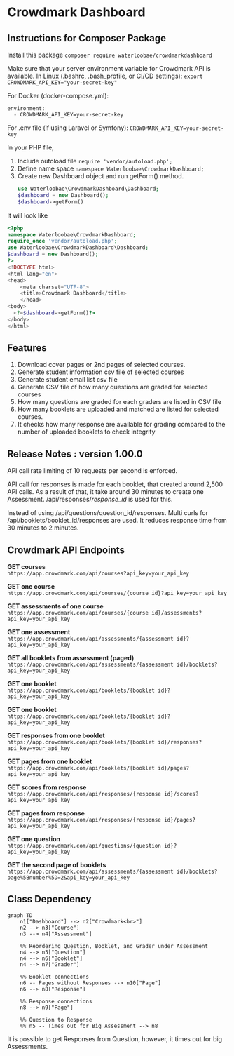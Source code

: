 # Crowdmark Dashboard

## Instructions for Composer Package
Install this package
`composer require waterloobae/crowdmarkdashboard`

Make sure that your server environment variable for Crowdmark API is available.
In Linux (.bashrc, .bash_profile, or CI/CD settings):
`export CROWDMARK_API_KEY="your-secret-key"`

For Docker (docker-compose.yml):
```
environment:
  - CROWDMARK_API_KEY=your-secret-key
```

For .env file (if using Laravel or Symfony):
`CROWDMARK_API_KEY=your-secret-key`

In your PHP file,
1. Include outoload file
   `require 'vendor/autoload.php';`
2. Define name space
   `namespace Waterloobae\CrowdmarkDashboard;`
3. Create new Dashboard object and run getForm() method.
   ```php
   use Waterloobae\CrowdmarkDashboard\Dashboard;
   $dashboard = new Dashboard();
   $dashboard->getForm()   
   ```
    
It will look like
```php
<?php
namespace Waterloobae\CrowdmarkDashboard;
require_once 'vendor/autoload.php';
use Waterloobae\CrowdmarkDashboard\Dashboard;
$dashboard = new Dashboard();
?>
<!DOCTYPE html>
<html lang="en">
<head>
    <meta charset="UTF-8">
    <title>Crowdmark Dashboard</title>
    </head>
<body>
  <?=$dashboard->getForm()?>
</body>
</html>
```

## Features
1. Download cover pages or 2nd pages of selected courses.
2. Generate student information csv file of selected courses
3. Generate student email list csv file
4. Generate CSV file of how many questions are graded for selected courses
5. How many questions are graded for each graders are listed in CSV file
6. How many booklets are uploaded and matched are listed for selected courses.
7. It checks how many response are available for grading compared to the number of uploaded booklets to check integrity 

## Release Notes : version 1.00.0
API call rate limiting of 10 requests per second is enforced.

API call for responses is made for each booklet, that created around 2,500 API calls. As a result of that, it take around 30 minutes to create one Assessment. /api/responses/*response_id* is used for this.

Instead of using /api/questions/question_id/responses. Multi curls for /api/booklets/booklet_id/responses are used. It reduces response time from 30 minutes to 2 minutes.

## Crowdmark API Endpoints

**GET courses**  
`https://app.crowdmark.com/api/courses?api_key=your_api_key`

**GET one course**  
`https://app.crowdmark.com/api/courses/{course id}?api_key=your_api_key`

**GET assessments of one course**  
`https://app.crowdmark.com/api/courses/{course id}/assessments?api_key=your_api_key`

**GET one assessment**  
`https://app.crowdmark.com/api/assessments/{assessment id}?api_key=your_api_key`

**GET all booklets from assessment (paged)**  
`https://app.crowdmark.com/api/assessments/{assessment id}/booklets?api_key=your_api_key`

**GET one booklet**  
`https://app.crowdmark.com/api/booklets/{booklet id}?api_key=your_api_key`

**GET one booklet**  
`https://app.crowdmark.com/api/booklets/{booklet id}?api_key=your_api_key`

**GET responses from one booklet**  
`https://app.crowdmark.com/api/booklets/{booklet id}/responses?api_key=your_api_key`

**GET pages from one booklet**  
`https://app.crowdmark.com/api/booklets/{booklet id}/pages?api_key=your_api_key`

**GET scores from response**  
`https://app.crowdmark.com/api/responses/{response id}/scores?api_key=your_api_key`

**GET pages from response**  
`https://app.crowdmark.com/api/responses/{response id}/pages?api_key=your_api_key`

**GET one question**  
`https://app.crowdmark.com/api/questions/{question id}?api_key=your_api_key`

**GET the second page of booklets**  
`https://app.crowdmark.com/api/assessments/{assessment id}/booklets?page%5Bnumber%5D=2&api_key=your_api_key`

## Class Dependency

```mermaid
graph TD
    n1["Dashboard"] --> n2["Crowdmark<br>"]
    n2 --> n3["Course"]
    n3 --> n4["Assessment"]

    %% Reordering Question, Booklet, and Grader under Assessment
    n4 --> n5["Question"]
    n4 --> n6["Booklet"]
    n4 --> n7["Grader"]

    %% Booklet connections
    n6 -- Pages without Responses --> n10["Page"]
    n6 --> n8["Response"]

    %% Response connections
    n8 --> n9["Page"]

    %% Question to Response
    %% n5 -- Times out for Big Assessment --> n8
```
It is possible to get Responses from Question, however, it times out for big Assessments.

